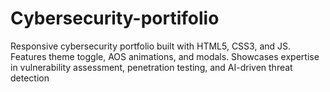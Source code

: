 # Cybersecurity-portifolio
Responsive cybersecurity portfolio built with HTML5, CSS3, and JS. Features theme toggle, AOS animations, and modals. Showcases expertise in vulnerability assessment, penetration testing, and AI-driven threat detection
